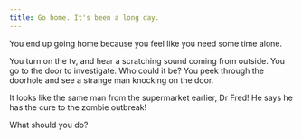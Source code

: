 ```yaml
---
title: Go home. It's been a long day.
---
```


You end up going home because you feel like you need some time alone. 

You turn on the tv, and hear a scratching sound coming from outside. You go to the door to investigate. Who could it be? You peek through the doorhole and see a strange man knocking on the door. 

It looks like the same man from the supermarket earlier, Dr Fred! He says he has the cure to the zombie outbreak! 

What should you do?